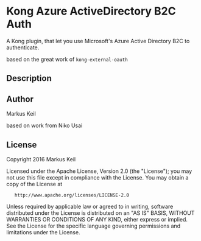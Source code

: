 # Kong Azure ActiveDirectory B2C Auth

A Kong plugin, that let you use Microsoft's Azure Active Directory B2C to authenticate.

based on the great work of `kong-external-oauth`

## Description


## Author
Markus Keil 

based on work from Niko Usai

## License

Copyright 2016 Markus Keil

   Licensed under the Apache License, Version 2.0 (the "License");
   you may not use this file except in compliance with the License.
   You may obtain a copy of the License at

       http://www.apache.org/licenses/LICENSE-2.0

   Unless required by applicable law or agreed to in writing, software
   distributed under the License is distributed on an "AS IS" BASIS,
   WITHOUT WARRANTIES OR CONDITIONS OF ANY KIND, either express or implied.
   See the License for the specific language governing permissions and
limitations under the License.
